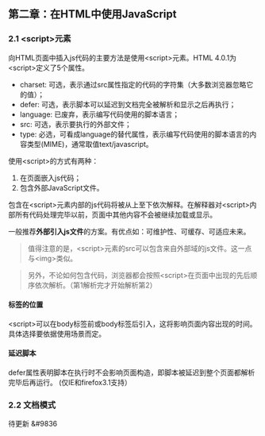 ## 第二章：在HTML中使用JavaScript

### 2.1 &lt;script&gt;元素

向HTML页面中插入js代码的主要方法是使用&lt;script&gt;元素。HTML 4.0.1为&lt;script&gt;定义了5个属性。

* charset: 可选，表示通过src属性指定的代码的字符集（大多数浏览器忽略它的值）；
* defer: 可选，表示脚本可以延迟到文档完全被解析和显示之后再执行；
* language: 已废弃，表示编写代码使用的脚本语言；
* src: 可选，表示要执行的外部文件；
* type: 必选，可看成language的替代属性，表示编写代码使用的脚本语言的内容类型(MIME)，通常取值text/javascript。

使用&lt;script&gt;的方式有两种：

1. 在页面嵌入js代码；
2. 包含外部JavaScript文件。

包含在&lt;script&gt;元素内部的js代码将被从上至下依次解释。在解释器对&lt;script&gt;内部所有代码处理完毕以前，页面中其他内容不会被继续加载或显示。

一般推荐**外部引入js文件**的方案。有优点如：可维护性、可缓存、可适应未来。

> 值得注意的是，&lt;script&gt;元素的src可以包含来自外部域的js文件。这一点与&lt;img&gt;类似。

> 另外，不论如何包含代码，浏览器都会按照&lt;script&gt;在页面中出现的先后顺序依次解析。（第1解析完才开始解析第2）

#### 标签的位置

&lt;script&gt;可以在body标签前或body标签后引入，这将影响页面内容出现的时间。具体选择要依据使用场景而定。

#### 延迟脚本

defer属性表明脚本在执行时不会影响页面构造，即脚本被延迟到整个页面都解析完毕后再运行。 (仅IE和firefox3.1支持）

### 2.2 文档模式

待更新
&#9836